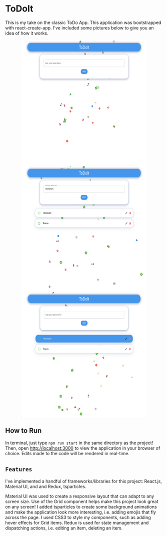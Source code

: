 # ToDoIt
This is my take on the classic ToDo App. This application was bootstrapped with react-create-app. I've included some pictures below to give you an idea of how it works. 

<p align="center">
<img src="/demopics/tododemodefault.png" width="400" height="400">
<img src="/demopics/tododemoedit.png" width="400" height="400">
<img src="/demopics/tododemohover.png" width="400" height="400">
<p/>

## How to Run

In terminal, just type `npm run start` in the same directory as the project! Then, open [http://localhost:3000](http://localhost:3000) to view the application in 
your browser of choice. Edits made to the code will be rendered in real-time. 

## `Features`

I've implemented a handful of frameworks/libraries for this project: React.js, Material UI, and and Redux, tsparticles. 

Material UI was used to create a responsive layout that can adapt to any screen size. Use of the Grid component helps make this project look great on any screen! I added tsparticles to create some background animations and make the application look more interesting, i.e. adding emojis that fly across the page. I used CSS3 to style my components, such as adding hover effects for Grid items. Redux is used for state management and dispatching actions, i.e. editing an item, deleting an item. 


